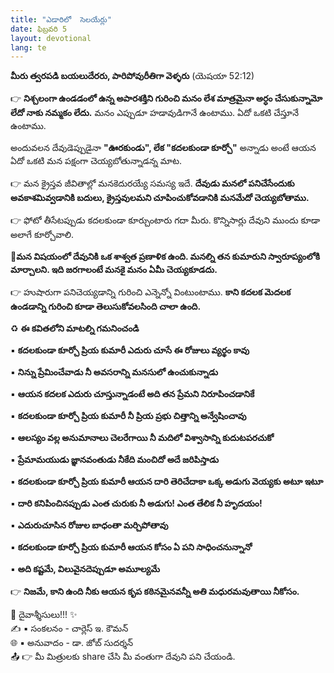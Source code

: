```yaml
---
title: "ఎడారిలో  సెలయేర్లు"
date: ఫిబ్రవరి 5
layout: devotional
lang: te
---
```


**మీరు త్వరపడి బయలుదేరరు, పారిపోవురీతిగా వెళ్ళరు** (యెషయా 52:12)

👉 **నిశ్చలంగా ఉండడంలో ఉన్న అపారశక్తిని గురించి మనం లేశ మాత్రమైనా అర్ధం చేసుకున్నామో లేదో నాకు నమ్మకం లేదు.**
 మనం ఎప్పుడూ హడావుడిగానే ఉంటాము. ఏదో ఒకటి చేస్తూనే ఉంటాము.

 అందువలన దేవుడెప్పుడైనా **"ఊరకుండు", లేక "కదలకుండా కూర్చో"** అన్నాడు అంటే ఆయన ఏదో ఒకటి మన పక్షంగా చెయ్యబోతున్నాడన్న మాట.

👉 మన క్రైస్తవ జీవితాల్లో మనకెదురయ్యే సమస్య ఇదే. **దేవుడు మనలో పనిచేసేందుకు అవకాశమివ్వడానికి బదులు, క్రైస్తవులమని చూపించుకోవడానికి మనమేదో చెయ్యబోతాము.**

👉 ఫోటో తీసేటప్పుడు కదలకుండా కూర్చుంటారు గదా మీరు. కొన్నిసార్లు దేవుని ముందు కూడా అలాగే కూర్చోవాలి.

**📖మన విషయంలో దేవునికి ఒక శాశ్వత ప్రణాళిక ఉంది. మనల్ని తన కుమారుని స్వారూప్యంలోకి మార్చాలని. ఇది జరగాలంటే మనకై మనం ఏమీ చెయ్యకూడదు.**

👉 హుషారుగా పనిచెయ్యడాన్ని గురించి ఎన్నెన్నో వింటుంటాము. 
**కాని కదలక మెదలక ఉండడాన్ని గురించి కూడా తెలుసుకోవలసింది చాలా ఉంది.**

♻ **ఈ కవితలోని మాటల్ని గమనించండి**

▪ **కదలకుండా కూర్చో ప్రియ కుమారీ ఎదురు చూసే ఈ రోజులు వ్యర్థం కావు** 

▪ **నిన్ను ప్రేమించేవాడు నీ అవసరాన్ని మనసులో ఉంచుకున్నాడు** 

▪ **ఆయన కదలక ఎదురు చూస్తున్నాడంటే అది తన ప్రేమని నిరూపించడానికే**

▪ **కదలకుండా కూర్చో ప్రియ కుమారీ నీ ప్రియ ప్రభు చిత్తాన్ని అన్వేషించావు** 

▪ **ఆలస్యం వల్ల అనుమానాలు చెలరేగాయి నీ మదిలో విశ్వాసాన్ని కుదుటపరచుకో** 

▪ **ప్రేమామయుడు జ్ఞానవంతుడు నీకేది మంచిదో అదే జరిపిస్తాడు**

▪ **కదలకుండా కూర్చో ప్రియ కుమారీ ఆయన దారి తెరిచేదాకా ఒక్క అడుగు వెయ్యకు అటూ ఇటూ**

▪ **దారి కనిపించినప్పుడు ఎంత చురుకు నీ అడుగు! ఎంత తేలిక నీ హృదయం!**

▪ **ఎదురుచూసిన రోజుల బాధంతా మర్చిపోతావు**

▪ **కదలకుండా కూర్చో ప్రియ కుమారీ ఆయన కోసం ఏ పని సాధించనున్నానో**

▪ **అది కష్టమే, విలువైనదెప్పుడూ అమూల్యమే**

👉 **నిజమే, కాని ఉంది నీకు ఆయన కృప కఠినమైనవన్నీ అతి మధురమవుతాయి నీకోసం.**

<div class="blessing">🙏 <span class="bless-text">దైవాశ్శీసులు!!!</span> ✨</div>

<div class="credit">✍️ <span class="credit-text">▪ సంకలనం - చార్లెస్ ఇ. కౌమన్</span></div>
<div class="credit">🌐 <span class="credit-text">▪ అనువాదం - డా. జోబ్ సుదర్శన్</span></div>


<div class="share">📤 👉 <span class="share-text">మీ మిత్రులకు share చేసి మీ వంతుగా దేవుని పని చేయండి.</span></div>
